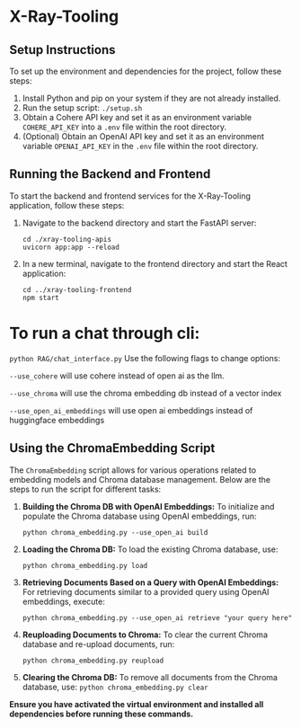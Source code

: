 # X-Ray-Tooling

## Setup Instructions

To set up the environment and dependencies for the project, follow these steps:

1. Install Python and pip on your system if they are not already installed.
2. Run the setup script: `./setup.sh`
3. Obtain a Cohere API key and set it as an environment variable `COHERE_API_KEY` into a `.env` file within the root directory.
4. (Optional) Obtain an OpenAI API key and set it as an environment variable `OPENAI_API_KEY` in the `.env` file within the root directory.

## Running the Backend and Frontend

To start the backend and frontend services for the X-Ray-Tooling application, follow these steps:

1. Navigate to the backend directory and start the FastAPI server:

   ```
   cd ./xray-tooling-apis
   uvicorn app:app --reload
   ```

2. In a new terminal, navigate to the frontend directory and start the React application:
   ```
   cd ../xray-tooling-frontend
   npm start
   ```

# To run a chat through cli:
`python RAG/chat_interface.py`
Use the following flags to change options:

`--use_cohere` will use cohere instead of open ai as the llm.

`--use_chroma` will use the chroma embedding db instead of a vector index

`--use_open_ai_embeddings` will use open ai embeddings instead of huggingface embeddings

## Using the ChromaEmbedding Script

The `ChromaEmbedding` script allows for various operations related to embedding models and Chroma database management. Below are the steps to run the script for different tasks:

1. **Building the Chroma DB with OpenAI Embeddings:**
   To initialize and populate the Chroma database using OpenAI embeddings, run:

   `python chroma_embedding.py --use_open_ai build`

2. **Loading the Chroma DB:**
   To load the existing Chroma database, use:

   `python chroma_embedding.py load`

3. **Retrieving Documents Based on a Query with OpenAI Embeddings:**
   For retrieving documents similar to a provided query using OpenAI embeddings, execute:

   `python chroma_embedding.py --use_open_ai retrieve "your query here"`

4. **Reuploading Documents to Chroma:**
   To clear the current Chroma database and re-upload documents, run:

   `python chroma_embedding.py reupload`

5. **Clearing the Chroma DB:**
   To remove all documents from the Chroma database, use:
   `python chroma_embedding.py clear`

**Ensure you have activated the virtual environment and installed all dependencies before running these commands.**
